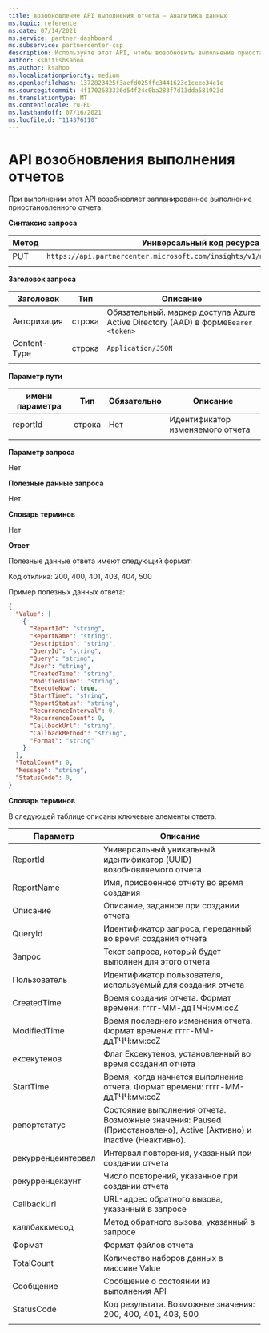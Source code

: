 ```yaml
---
title: возобновление API выполнения отчета — Аналитика данных
ms.topic: reference
ms.date: 07/14/2021
ms.service: partner-dashboard
ms.subservice: partnercenter-csp
description: Используйте этот API, чтобы возобновить выполнение приостановленного отчета в центре партнеров Insights.
author: kshitishsahoo
ms.author: ksahoo
ms.localizationpriority: medium
ms.openlocfilehash: 1372823425f3aefd025ffc3441623c1ceee34e1e
ms.sourcegitcommit: 4f1702683336d54f24c0ba283f7d13dda581923d
ms.translationtype: MT
ms.contentlocale: ru-RU
ms.lasthandoff: 07/16/2021
ms.locfileid: "114376110"
---
```

# <a name="resume-report-executions-api"></a>API возобновления выполнения отчетов

При выполнении этот API возобновляет запланированное выполнение приостановленного отчета.

**Синтаксис запроса**

|    Метод    |    Универсальный код ресурса (URI) запроса    |
|    ----    |    ----    |
|    PUT    |    `https://api.partnercenter.microsoft.com/insights/v1/mpn/ScheduledReport/resume/{ReportID}`    |
|        |        |

**Заголовок запроса**

|    Заголовок    |    Тип    |    Описание    |
|    ----    |    ----    |    ----    |
|    Авторизация    |    строка    |    Обязательный. маркер доступа Azure Active Directory (AAD) в форме`Bearer <token>`    |
|    Content-Type    |    строка    |    `Application/JSON`    |
|        |        |        |

**Параметр пути**

|    имени параметра    |    Тип    |    Обязательно    |    Описание    |
|    ----    |    ----    |    ----    |    ----    |
|    reportId     |    строка    |    Нет    |    Идентификатор изменяемого отчета     |
|        |        |        |        |

**Параметр запроса**

Нет

**Полезные данные запроса**

Нет

**Словарь терминов**

Нет

**Ответ**

Полезные данные ответа имеют следующий формат:

Код отклика: 200, 400, 401, 403, 404, 500

Пример полезных данных ответа:

```json
{ 
  "Value": [ 
    { 
      "ReportId": "string", 
      "ReportName": "string", 
      "Description": "string", 
      "QueryId": "string", 
      "Query": "string", 
      "User": "string", 
      "CreatedTime": "string", 
      "ModifiedTime": "string", 
      "ExecuteNow": true, 
      "StartTime": "string", 
      "ReportStatus": "string", 
      "RecurrenceInterval": 0, 
      "RecurrenceCount": 0, 
      "CallbackUrl": "string", 
      "CallbackMethod": "string", 
      "Format": "string" 
    } 
  ], 
  "TotalCount": 0, 
  "Message": "string", 
  "StatusCode": 0, 
} 
```

**Словарь терминов**

В следующей таблице описаны ключевые элементы ответа.

|    Параметр    |    Описание    |
|    ----    |    ----    |
|    ReportId     |    Универсальный уникальный идентификатор (UUID) возобновляемого отчета     |
|    ReportName     |    Имя, присвоенное отчету во время создания     |
|    Описание     |    Описание, заданное при создании отчета     |
|    QueryId     |    Идентификатор запроса, переданный во время создания отчета     |
|    Запрос     |    Текст запроса, который будет выполнен для этого отчета     |
|    Пользователь     |    Идентификатор пользователя, используемый для создания отчета     |
|    CreatedTime     |    Время создания отчета. Формат времени: гггг-ММ-ддTЧЧ:мм:ссZ     |
|    ModifiedTime     |    Время последнего изменения отчета. Формат времени: гггг-ММ-ддTЧЧ:мм:ссZ     |
|    ексекутенов     |    Флаг Ексекутенов, установленный во время создания отчета    |
|    StartTime     |    Время, когда начнется выполнение отчета. Формат времени: гггг-ММ-ддTЧЧ:мм:ссZ     |
|    репортстатус     |    Состояние выполнения отчета. Возможные значения: Paused (Приостановлено), Active (Активно) и Inactive (Неактивно).     |
|    рекурренцеинтервал     |    Интервал повторения, указанный при создании отчета     |
|    рекурренцекаунт     |    Число повторений, указанное при создании отчета     |
|    CallbackUrl     |    URL-адрес обратного вызова, указанный в запросе     |
|    каллбаккмесод    |    Метод обратного вызова, указанный в запросе    |
|    Формат     |    Формат файлов отчета     |
|    TotalCount     |    Количество наборов данных в массиве Value     |
|    Сообщение     |    Сообщение о состоянии из выполнения API     |
|    StatusCode     |    Код результата. Возможные значения: 200, 400, 401, 403, 500     |
|        |        |
